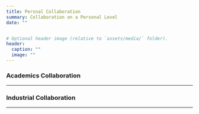 ```yaml
---
title: Persnal Collaboration
summary: Collaboration on a Personal Level
date: ""


# Optional header image (relative to `assets/media/` folder).
header:
  caption: ""
  image: ""
---
```


<div style="font-size: 14px;">
  
### Academics Collaboration


___

### Industrial Collaboration


___

</div>
